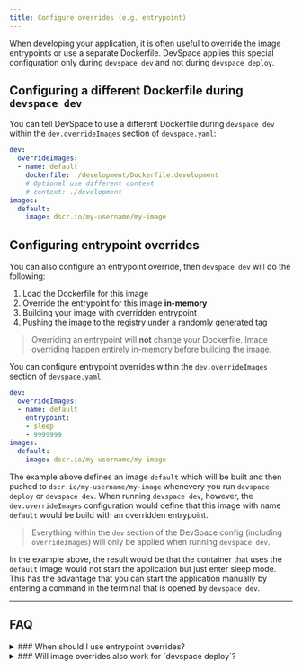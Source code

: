 ```yaml
---
title: Configure overrides (e.g. entrypoint)
---
```


When developing your application, it is often useful to override the image entrypoints or use a separate Dockerfile. DevSpace applies this special configuration only during `devspace dev` and not during `devspace deploy`. 

## Configuring a different Dockerfile during `devspace dev`
You can tell DevSpace to use a different Dockerfile during `devspace dev` within the `dev.overrideImages` section of `devspace.yaml`:
```yaml
dev:
  overrideImages:
  - name: default
    dockerfile: ./development/Dockerfile.development
    # Optional use different context
    # context: ./development
images:
  default:
    image: dscr.io/my-username/my-image
```

## Configuring entrypoint overrides
You can also configure an entrypoint override, then `devspace dev` will do the following:

1. Load the Dockerfile for this image
2. Override the entrypoint for this image **in-memory**
3. Building your image with overridden entrypoint
4. Pushing the image to the registry under a randomly generated tag

> Overriding an entrypoint will **not** change your Dockerfile. Image overriding happen entirely in-memory before building the image.

You can configure entrypoint overrides within the `dev.overrideImages` section of `devspace.yaml`. 
```yaml
dev:
  overrideImages:
  - name: default
    entrypoint:
    - sleep
    - 9999999
images:
  default:
    image: dscr.io/my-username/my-image
```
The example above defines an image `default` which will be built and then pushed to `dscr.io/my-username/my-image` whenevery you run `devspace deploy` or `devspace dev`. When running `devspace dev`, however, the `dev.overrideImages` configuration would define that this image with name `default` would be build with an overridden entrypoint. 

> Everything within the `dev` section of the DevSpace config (including `overrideImages`) will  only be applied when running `devspace dev`.

In the example above, the result would be that the container that uses the `default` image would not start the application but just enter sleep mode. This has the advantage that you can start the application manually by entering a command in the terminal that is opened by `devspace dev`.

---
## FAQ

<details>
<summary>
### When should I use entrypoint overrides?
</summary>
Common use cases for overriding entrypoints are:
1. You want to start your application in dev mode with hot reloading (e.g. `npm run watch` using nodemon instead of `npm start`).
2. You want to increase the log level or set environment variables before starting your app (e.g. `NODE_ENV=development && npm start`).
3. You want to start a container without starting your application (e.g. `sleep 99999999`) because you want to start the application manually via the [terminal proxy](/docs/development/terminal).
</details>

<details>
<summary>
### Will image overrides also work for `devspace deploy`?
</summary>
**No.** Image overriding will only be executing when running `devspace dev`. It is recommended that you define a production version of your application which is supposed to be executed when running `devspace deploy`. Overrides are meant to override this production configuration when you are developing your application with `devspace dev`.
</details>
